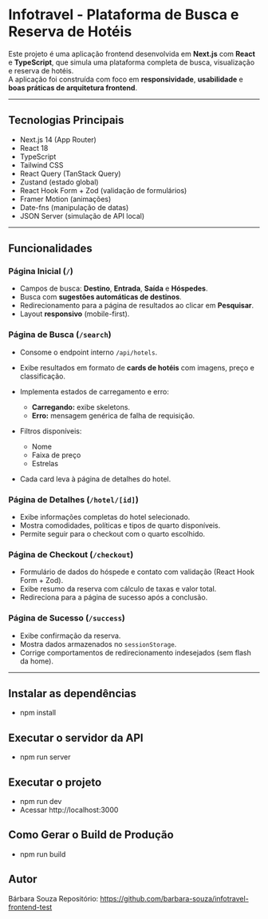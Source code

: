 # Infotravel - Plataforma de Busca e Reserva de Hotéis

Este projeto é uma aplicação frontend desenvolvida em **Next.js** com **React** e **TypeScript**, que simula uma plataforma completa de busca, visualização e reserva de hotéis.  
A aplicação foi construída com foco em **responsividade**, **usabilidade** e **boas práticas de arquitetura frontend**.

---

## Tecnologias Principais

- Next.js 14 (App Router)
- React 18
- TypeScript
- Tailwind CSS
- React Query (TanStack Query)
- Zustand (estado global)
- React Hook Form + Zod (validação de formulários)
- Framer Motion (animações)
- Date-fns (manipulação de datas)
- JSON Server (simulação de API local)

---

## Funcionalidades

### Página Inicial (`/`)
- Campos de busca: **Destino**, **Entrada**, **Saída** e **Hóspedes**.
- Busca com **sugestões automáticas de destinos**.
- Redirecionamento para a página de resultados ao clicar em **Pesquisar**.
- Layout **responsivo** (mobile-first).

### Página de Busca (`/search`)
- Consome o endpoint interno `/api/hotels`.
- Exibe resultados em formato de **cards de hotéis** com imagens, preço e classificação.
- Implementa estados de carregamento e erro:
  - **Carregando:** exibe skeletons.
  - **Erro:** mensagem genérica de falha de requisição.

- Filtros disponíveis:
  - Nome
  - Faixa de preço
  - Estrelas
- Cada card leva à página de detalhes do hotel.

### Página de Detalhes (`/hotel/[id]`)
- Exibe informações completas do hotel selecionado.
- Mostra comodidades, políticas e tipos de quarto disponíveis.
- Permite seguir para o checkout com o quarto escolhido.

### Página de Checkout (`/checkout`)
- Formulário de dados do hóspede e contato com validação (React Hook Form + Zod).
- Exibe resumo da reserva com cálculo de taxas e valor total.
- Redireciona para a página de sucesso após a conclusão.

### Página de Sucesso (`/success`)
- Exibe confirmação da reserva.
- Mostra dados armazenados no `sessionStorage`.
- Corrige comportamentos de redirecionamento indesejados (sem flash da home).

---

## Instalar as dependências 

- npm install

## Executar o servidor da API 

- npm run server

## Executar o projeto 

- npm run dev
- Acessar http://localhost:3000

## Como Gerar o Build de Produção 

- npm run build

## Autor

Bárbara Souza
Repositório: https://github.com/barbara-souza/infotravel-frontend-test
